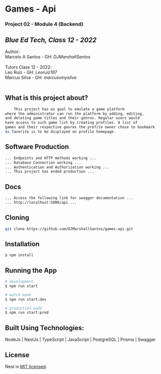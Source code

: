 # Games - Api
### Project 02 - Module 4 (Backend)
## _Blue Ed Tech, Class 12 - 2022_

Author: <br/>
Marcelo A Santos - GH: _DJMarshallSantos_<br/>
<br/>
Tutors Class 12 - 2022: <br/>
Leo Ruiz - GH: _Leoruiz197_<br/>
Marcus Silva - GH: _marcusvinysilva_<br/>
<br/>

## What is this project about?
```bash
    This project has as goal to emulate a game platform
where the administrator can run the platform by adding, editing,
and deleting game titles and their genres. Regular users would
have access to such game list by creating profiles. A list of
games and their respective genres the profile owner chose to bookmark
as favorite is to be displayed on profile homepage.
```

## Software Production
```bash
... Endpoints and HTTP methods working ...
... Database Connection working ...
... Authentication and Authorization working ...
... This project has ended production ...
```

## Docs
```bash
... Access the following link for swagger documentation ...
... http://localhost:5000/api ...
```

## Cloning

```bash
git clone https://github.com/DJMarshallSantos/games-api.git
```

## Installation

```bash
$ npm install
```

## Running the App

```bash
# development
$ npm run start

# watch mode
$ npm run start:dev

# production mode
$ npm run start:prod
```

## Built Using Technologies:

NodeJs | NestJs | TypeScript | JavaScript | PostgreSQL | Prisma | Swagger

## License

Nest is [MIT licensed](LICENSE).


